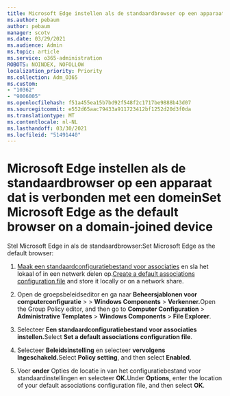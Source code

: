 ```yaml
---
title: Microsoft Edge instellen als de standaardbrowser op een apparaat dat is verbonden met een domein
ms.author: pebaum
author: pebaum
manager: scotv
ms.date: 03/29/2021
ms.audience: Admin
ms.topic: article
ms.service: o365-administration
ROBOTS: NOINDEX, NOFOLLOW
localization_priority: Priority
ms.collection: Adm_O365
ms.custom:
- "10362"
- "9006005"
ms.openlocfilehash: f51a455ea15b7bd92f548f2c1717be9888b43d07
ms.sourcegitcommit: e552d65aac79433a911723412bf1252d20d3f0da
ms.translationtype: MT
ms.contentlocale: nl-NL
ms.lasthandoff: 03/30/2021
ms.locfileid: "51491440"
---
```

# <a name="set-microsoft-edge-as-the-default-browser-on-a-domain-joined-device"></a><span data-ttu-id="f06cf-102">Microsoft Edge instellen als de standaardbrowser op een apparaat dat is verbonden met een domein</span><span class="sxs-lookup"><span data-stu-id="f06cf-102">Set Microsoft Edge as the default browser on a domain-joined device</span></span>

<span data-ttu-id="f06cf-103">Stel Microsoft Edge in als de standaardbrowser:</span><span class="sxs-lookup"><span data-stu-id="f06cf-103">Set Microsoft Edge as the default browser:</span></span> 

1. <span data-ttu-id="f06cf-104">[Maak een standaardconfiguratiebestand voor associaties](https://go.microsoft.com/fwlink/?linkid=2132437) en sla het lokaal of in een netwerk delen op.</span><span class="sxs-lookup"><span data-stu-id="f06cf-104">[Create a default associations configuration file](https://go.microsoft.com/fwlink/?linkid=2132437) and store it locally or on a network share.</span></span>

1. <span data-ttu-id="f06cf-105">Open de groepsbeleidseditor en ga naar **Beheersjablonen voor computerconfiguratie**  >    >  **Windows Components**  >  **Verkenner.**</span><span class="sxs-lookup"><span data-stu-id="f06cf-105">Open the Group Policy editor, and then go to **Computer Configuration** > **Administrative Templates** > **Windows Components** > **File Explorer**.</span></span>

1. <span data-ttu-id="f06cf-106">Selecteer **Een standaardconfiguratiebestand voor associaties instellen.**</span><span class="sxs-lookup"><span data-stu-id="f06cf-106">Select **Set a default associations configuration file**.</span></span>

1. <span data-ttu-id="f06cf-107">Selecteer **Beleidsinstelling** en selecteer **vervolgens Ingeschakeld.**</span><span class="sxs-lookup"><span data-stu-id="f06cf-107">Select **Policy setting**, and then select **Enabled**.</span></span>

1. <span data-ttu-id="f06cf-108">Voer **onder** Opties de locatie in van het configuratiebestand voor standaardinstellingen en selecteer **OK.**</span><span class="sxs-lookup"><span data-stu-id="f06cf-108">Under **Options**, enter the location of your default associations configuration file, and then select **OK**.</span></span>
